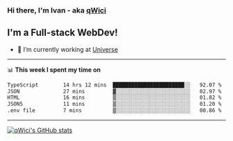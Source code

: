 ### Hi there, I'm Ivan - aka [qWici][website]

## I'm a Full-stack WebDev!
- 🔭 I’m currently working at [Universe][universe]

---

📊 **This week I spent my time on**
<!--START_SECTION:waka-->

```txt
TypeScript        14 hrs 12 mins  ███████████████████████░░   92.07 %
JSON              27 mins         ▓░░░░░░░░░░░░░░░░░░░░░░░░   02.97 %
HTML              16 mins         ▒░░░░░░░░░░░░░░░░░░░░░░░░   01.82 %
JSON5             11 mins         ▒░░░░░░░░░░░░░░░░░░░░░░░░   01.20 %
.env file         7 mins          ▒░░░░░░░░░░░░░░░░░░░░░░░░   00.86 %
```

<!--END_SECTION:waka-->

---

[![qWici's GitHub stats](https://github-readme-stats.vercel.app/api?username=qWici)](https://github.com/qWici/github-readme-stats)

[website]: https://devkucher.com
[twitter]: https://twitter.com/KucherDev
[linkedin]: https://www.linkedin.com/in/ivankucher
[universe]: https://universeapps.limited
